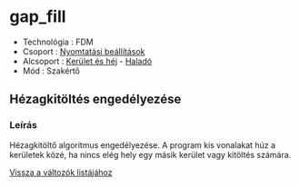 # gap\_fill

* Technológia : FDM
* Csoport : [Nyomtatási beállítások](../../../konfig/print_settings)
* Alcsoport : [Kerület és héj](../../beallitasok/print_settings.md#périmètre-et-enveloppe) - [Haladó](../../beallitasok/print_settings.md#Haladó)
* Mód : Szakértő

## Hézagkitöltés engedélyezése

### Leírás

Hézagkitöltő algoritmus engedélyezése. A program kis vonalakat húz a kerületek közé, ha nincs elég hely egy másik kerület vagy kitöltés számára.

[Vissza a változók listájához](../../variable_list)

